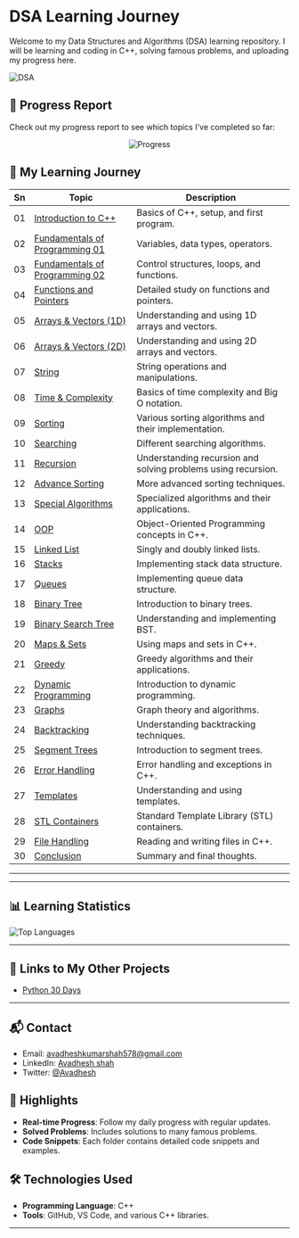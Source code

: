 
# DSA Learning Journey

Welcome to my Data Structures and Algorithms (DSA) learning repository.  I will be learning and coding in C++, solving famous problems, and uploading my progress here.


![DSA](https://via.placeholder.com/900x60.png?text=DSA+Learning+Journey) <!-- Replace with your own  image -->

## 🚀 Progress Report

Check out my progress report to see which topics I've completed so far:


<p align="center">
  <img src="https://img.shields.io/static/v1?label=Progress&message=22%2F30&color=brightgreen" alt="Progress">
</p>

## 📅 My Learning Journey

| Sn   | Topic                        | Description                                                                 |
|------|------------------------------|-----------------------------------------------------------------------------|
| 01   | [Introduction to C++](Sn-01)  | Basics of C++, setup, and first program.                                   |
| 02   | [Fundamentals of Programming 01](Sn-02) | Variables, data types, operators.                                         |
| 03   | [Fundamentals of Programming 02](Sn-03) | Control structures, loops, and functions.                                 |
| 04   | [Functions and Pointers](Sn-04)       | Detailed study on functions and pointers.                                  |
| 05   | [Arrays & Vectors (1D)](Sn-05)        | Understanding and using 1D arrays and vectors.                             |
| 06   | [Arrays & Vectors (2D)](Sn-06)        | Understanding and using 2D arrays and vectors.                             |
| 07   | [String](Sn-07)                       | String operations and manipulations.                                       |
| 08   | [Time & Complexity](Sn-08)            | Basics of time complexity and Big O notation.                             |
| 09   | [Sorting](Sn-09)                      | Various sorting algorithms and their implementation.                      |
| 10   | [Searching](Sn-10)                    | Different searching algorithms.                                            |
| 11   | [Recursion](Sn-11)                    | Understanding recursion and solving problems using recursion.             |
| 12   | [Advance Sorting](Sn-12)              | More advanced sorting techniques.                                          |
| 13   | [Special Algorithms](Sn-13)           | Specialized algorithms and their applications.                            |
| 14   | [OOP](Sn-14)                          | Object-Oriented Programming concepts in C++.                               |
| 15   | [Linked List](Sn-15)                  | Singly and doubly linked lists.                                            |
| 16   | [Stacks](Sn-16)                       | Implementing stack data structure.                                         |
| 17   | [Queues](Sn-17)                       | Implementing queue data structure.                                         |
| 18   | [Binary Tree](Sn-18)                  | Introduction to binary trees.                                              |
| 19   | [Binary Search Tree](Sn-19)           | Understanding and implementing BST.                                        |
| 20   | [Maps & Sets](Sn-20)                  | Using maps and sets in C++.                                                |
| 21   | [Greedy](Sn-21)                       | Greedy algorithms and their applications.                                  |
| 22   | [Dynamic Programming](Sn-22)          | Introduction to dynamic programming.                                       |
| 23   | [Graphs](Sn-23)                       | Graph theory and algorithms.                                               |
| 24   | [Backtracking](Sn-24)                 | Understanding backtracking techniques.                                     |
| 25   | [Segment Trees](Sn-25)                | Introduction to segment trees.                                             |
| 26   | [Error Handling](Sn-26)               | Error handling and exceptions in C++.                                      |
| 27   | [Templates](Sn-27)                    | Understanding and using templates.                                         |
| 28   | [STL Containers](Sn-28)               | Standard Template Library (STL) containers.                                |
| 29   | [File Handling](Sn-29)                | Reading and writing files in C++.                                          |
| 30   | [Conclusion](Sn-30)                   | Summary and final thoughts.                                                |

---

---
## 📊 Learning Statistics

![Top Languages](https://github-readme-stats.vercel.app/api/top-langs/?username=avadheshgithub&layout=compact&theme=radical)

---
## 🔗 Links to My Other Projects
- [Python 30 Days](https://github.com/avadheshgithub/30-Days_Of-Python)
---
## 📬 Contact
- Email: avadheshkumarshah578@gmail.com
- LinkedIn: [Avadhesh shah](https://linkedin.com/in/avadhesh-kumar-shah)
- Twitter: [@Avadhesh](https://twitter.com/Avadhesh-shah)


## 🌟 Highlights
- **Real-time Progress**: Follow my daily progress with regular updates.
- **Solved Problems**: Includes solutions to many famous problems.
- **Code Snippets**: Each folder contains detailed code snippets and examples.

## 🛠 Technologies Used
- **Programming Language**: C++
- **Tools**: GitHub, VS Code, and various C++ libraries.

---


